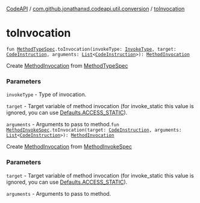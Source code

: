 [CodeAPI](../index.md) / [com.github.jonathanxd.codeapi.util.conversion](index.md) / [toInvocation](.)

# toInvocation

`fun `[`MethodTypeSpec`](../com.github.jonathanxd.codeapi.common/-method-type-spec/index.md)`.toInvocation(invokeType: `[`InvokeType`](../com.github.jonathanxd.codeapi.base/-invoke-type/index.md)`, target: `[`CodeInstruction`](../com.github.jonathanxd.codeapi/-code-instruction.md)`, arguments: `[`List`](https://kotlinlang.org/api/latest/jvm/stdlib/kotlin.collections/-list/index.html)`<`[`CodeInstruction`](../com.github.jonathanxd.codeapi/-code-instruction.md)`>): `[`MethodInvocation`](../com.github.jonathanxd.codeapi.base/-method-invocation/index.md)

Create [MethodInvocation](../com.github.jonathanxd.codeapi.base/-method-invocation/index.md) from [MethodTypeSpec](../com.github.jonathanxd.codeapi.common/-method-type-spec/index.md)

### Parameters

`invokeType` - Type of invocation.

`target` - Target variable of method invocation (for invoke_static this value is ignored, you can use [Defaults.ACCESS_STATIC](../com.github.jonathanxd.codeapi/-defaults/-a-c-c-e-s-s_-s-t-a-t-i-c.md)).

`arguments` - Arguments to pass to method.`fun `[`MethodInvokeSpec`](../com.github.jonathanxd.codeapi.common/-method-invoke-spec/index.md)`.toInvocation(target: `[`CodeInstruction`](../com.github.jonathanxd.codeapi/-code-instruction.md)`, arguments: `[`List`](https://kotlinlang.org/api/latest/jvm/stdlib/kotlin.collections/-list/index.html)`<`[`CodeInstruction`](../com.github.jonathanxd.codeapi/-code-instruction.md)`>): `[`MethodInvocation`](../com.github.jonathanxd.codeapi.base/-method-invocation/index.md)

Create [MethodInvocation](../com.github.jonathanxd.codeapi.base/-method-invocation/index.md) from [MethodInvokeSpec](../com.github.jonathanxd.codeapi.common/-method-invoke-spec/index.md)

### Parameters

`target` - Target variable of method invocation (for invoke_static this value is ignored, you can use [Defaults.ACCESS_STATIC](../com.github.jonathanxd.codeapi/-defaults/-a-c-c-e-s-s_-s-t-a-t-i-c.md)).

`arguments` - Arguments to pass to method.